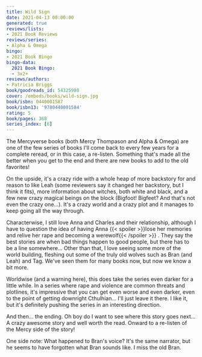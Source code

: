 ```yaml
---
title: Wild Sign
date: 2021-04-13 00:00:00
generated: true
reviews/lists:
- 2021 Book Reviews
reviews/series:
- Alpha & Omega
bingo:
- 2021 Book Bingo
bingo-data:
  2021 Book Bingo:
  - 3x2+
reviews/authors:
- Patricia Briggs
book/goodreads_id: 54325980
cover: /embeds/books/wild-sign.jpg
book/isbn: 0440001587
book/isbn13: '9780440001584'
rating: 5
book/pages: 368
series_index: [6]
---
```

The Mercyverse books (both Mercy Thompason and Alpha & Omega) are one of the few series of books I'll come back to every few years for a complete reread, or in this case, a re-listen. Something that's made all the better when you get to the end and there are new books to add to the old favorites!  

On the upside, it's a crazy ride with a whole heap of more backstory for and reason to like Leah (some reviewers say it changed her backstory, but I think it fits), more information about witches, both white and black, and a few new crazy magical beings on the block (Bigfoot! Bigfeet? And that's not even the crazy one...). It's a crazy world and a crazy plot and it manages to keep going all the way through.  

<!--more-->

Characterwise, I still love Anna and Charles and their relationship, although I have to question the idea of having Anna  {{< spoiler >}}lose her memories and relive her rape and becoming a werewolf{{< /spoiler >}}  . They say the best stories are when bad things happen to good people, but there has to be a line somewhere... Other than that, I love seeing some more of the world building, fleshing out some of the truly old wolves such as Bran (and Leah) and Tag. We've seen them for many books now, but now we know a bit more.  

Worldwise (and a warning here), this does take the series even darker for a little while. In a series where rape and violence are common threats and plotlines, it's impressive that you can get even worse and even darker, even to the point of getting downright Cthulhian... I'll just leave it there. I like it, but it's definitely pushing the series in an interesting direction.  

And then... the ending. Oh boy do I want to see where this story goes next... A crazy awesome story and well worth the read. Onward to a re-listen of the Mercy side of the story!  

One side note: What happened to Bran's voice? It's the same narrator, but he seems to have forgotten what Bran sounds like. I miss the old Bran.